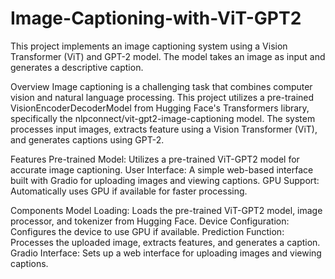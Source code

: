 # Image-Captioning-with-ViT-GPT2
This project implements an image captioning system using a Vision Transformer (ViT) and GPT-2 model. The model takes an image as input and generates a descriptive caption.

Overview
Image captioning is a challenging task that combines computer vision and natural language processing. This project utilizes a pre-trained VisionEncoderDecoderModel from Hugging Face's Transformers library, specifically the nlpconnect/vit-gpt2-image-captioning model. The system processes input images, extracts feature using a Vision Transformer (ViT), and generates captions using GPT-2.

Features
Pre-trained Model: Utilizes a pre-trained ViT-GPT2 model for accurate image captioning.
User Interface: A simple web-based interface built with Gradio for uploading images and viewing captions.
GPU Support: Automatically uses GPU if available for faster processing.

Components
Model Loading: Loads the pre-trained ViT-GPT2 model, image processor, and tokenizer from Hugging Face.
Device Configuration: Configures the device to use GPU if available.
Prediction Function: Processes the uploaded image, extracts features, and generates a caption.
Gradio Interface: Sets up a web interface for uploading images and viewing captions.


